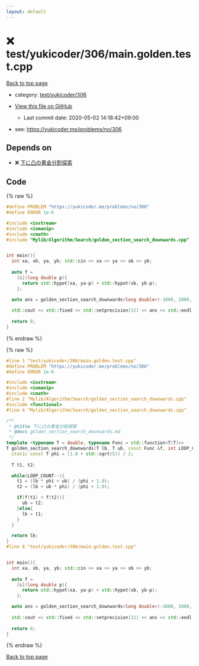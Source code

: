 ```yaml
---
layout: default
---
```


<!-- mathjax config similar to math.stackexchange -->
<script type="text/javascript" async
  src="https://cdnjs.cloudflare.com/ajax/libs/mathjax/2.7.5/MathJax.js?config=TeX-MML-AM_CHTML">
</script>
<script type="text/x-mathjax-config">
  MathJax.Hub.Config({
    TeX: { equationNumbers: { autoNumber: "AMS" }},
    tex2jax: {
      inlineMath: [ ['$','$'] ],
      processEscapes: true
    },
    "HTML-CSS": { matchFontHeight: false },
    displayAlign: "left",
    displayIndent: "2em"
  });
</script>

<script type="text/javascript" src="https://cdnjs.cloudflare.com/ajax/libs/jquery/3.4.1/jquery.min.js"></script>
<script src="https://cdn.jsdelivr.net/npm/jquery-balloon-js@1.1.2/jquery.balloon.min.js" integrity="sha256-ZEYs9VrgAeNuPvs15E39OsyOJaIkXEEt10fzxJ20+2I=" crossorigin="anonymous"></script>
<script type="text/javascript" src="../../../../assets/js/copy-button.js"></script>
<link rel="stylesheet" href="../../../../assets/css/copy-button.css" />


# :x: test/yukicoder/306/main.golden.test.cpp

<a href="../../../../index.html">Back to top page</a>

* category: <a href="../../../../index.html#94d4e5c879e40488003ae32a119b6352">test/yukicoder/306</a>
* <a href="{{ site.github.repository_url }}/blob/master/test/yukicoder/306/main.golden.test.cpp">View this file on GitHub</a>
    - Last commit date: 2020-05-02 14:18:42+09:00


* see: <a href="https://yukicoder.me/problems/no/306">https://yukicoder.me/problems/no/306</a>


## Depends on

* :x: <a href="../../../../library/Mylib/Algorithm/Search/golden_section_search_downwards.cpp.html">下に凸の黄金分割探索</a>


## Code

<a id="unbundled"></a>
{% raw %}
```cpp
#define PROBLEM "https://yukicoder.me/problems/no/306"
#define ERROR 1e-6

#include <iostream>
#include <iomanip>
#include <cmath>
#include "Mylib/Algorithm/Search/golden_section_search_downwards.cpp"


int main(){
  int xa, xb, ya, yb; std::cin >> xa >> ya >> xb >> yb;
  
  auto f =
    [&](long double p){
      return std::hypot(xa, ya-p) + std::hypot(xb, yb-p);
    };

  auto ans = golden_section_search_downwards<long double>(-1000, 1000, f);
  
  std::cout << std::fixed << std::setprecision(12) << ans << std::endl;
  
  return 0;
}

```
{% endraw %}

<a id="bundled"></a>
{% raw %}
```cpp
#line 1 "test/yukicoder/306/main.golden.test.cpp"
#define PROBLEM "https://yukicoder.me/problems/no/306"
#define ERROR 1e-6

#include <iostream>
#include <iomanip>
#include <cmath>
#line 2 "Mylib/Algorithm/Search/golden_section_search_downwards.cpp"
#include <functional>
#line 4 "Mylib/Algorithm/Search/golden_section_search_downwards.cpp"

/**
 * @title 下に凸の黄金分割探索
 * @docs golden_section_search_downwards.md
 */
template <typename T = double, typename Func = std::function<T(T)>>
T golden_section_search_downwards(T lb, T ub, const Func &f, int LOOP_COUNT = 100){
  static const T phi = (1.0 + std::sqrt(5)) / 2;
  
  T t1, t2;

  while(LOOP_COUNT--){
    t1 = (lb * phi + ub) / (phi + 1.0);
    t2 = (lb + ub * phi) / (phi + 1.0);

    if(f(t1) < f(t2)){
      ub = t2;
    }else{
      lb = t1;
    }
  }

  return lb;
}
#line 8 "test/yukicoder/306/main.golden.test.cpp"


int main(){
  int xa, xb, ya, yb; std::cin >> xa >> ya >> xb >> yb;
  
  auto f =
    [&](long double p){
      return std::hypot(xa, ya-p) + std::hypot(xb, yb-p);
    };

  auto ans = golden_section_search_downwards<long double>(-1000, 1000, f);
  
  std::cout << std::fixed << std::setprecision(12) << ans << std::endl;
  
  return 0;
}

```
{% endraw %}

<a href="../../../../index.html">Back to top page</a>

